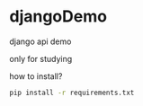 # djangoDemo

django api demo

only for studying

how to install?

```bash
pip install -r requirements.txt
```